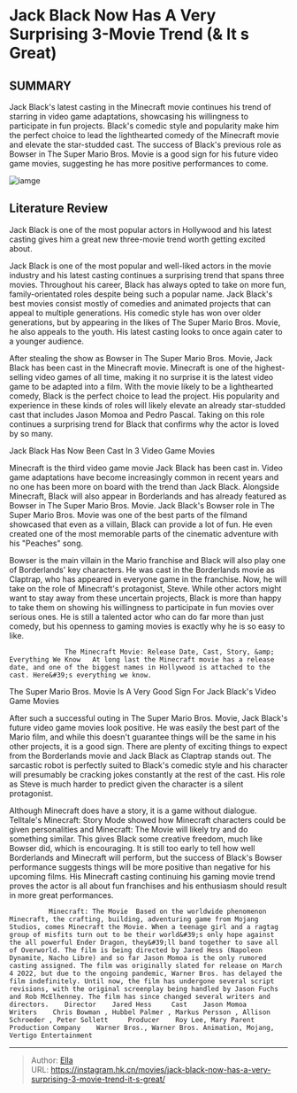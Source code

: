 # Jack Black Now Has A Very Surprising 3-Movie Trend (&amp; It s Great)


## SUMMARY 



  Jack Black&#39;s latest casting in the Minecraft movie continues his trend of starring in video game adaptations, showcasing his willingness to participate in fun projects.   Black&#39;s comedic style and popularity make him the perfect choice to lead the lighthearted comedy of the Minecraft movie and elevate the star-studded cast.   The success of Black&#39;s previous role as Bowser in The Super Mario Bros. Movie is a good sign for his future video game movies, suggesting he has more positive performances to come.  

![iamge](https://static1.srcdn.com/wordpress/wp-content/uploads/2024/01/jack-black-bowser.jpg)

## Literature Review

Jack Black is one of the most popular actors in Hollywood and his latest casting gives him a great new three-movie trend worth getting excited about.




Jack Black is one of the most popular and well-liked actors in the movie industry and his latest casting continues a surprising trend that spans three movies. Throughout his career, Black has always opted to take on more fun, family-orientated roles despite being such a popular name. Jack Black&#39;s best movies consist mostly of comedies and animated projects that can appeal to multiple generations. His comedic style has won over older generations, but by appearing in the likes of The Super Mario Bros. Movie, he also appeals to the youth. His latest casting looks to once again cater to a younger audience.




After stealing the show as Bowser in The Super Mario Bros. Movie, Jack Black has been cast in the Minecraft movie. Minecraft is one of the highest-selling video games of all time, making it no surprise it is the latest video game to be adapted into a film. With the movie likely to be a lighthearted comedy, Black is the perfect choice to lead the project. His popularity and experience in these kinds of roles will likely elevate an already star-studded cast that includes Jason Momoa and Pedro Pascal. Taking on this role continues a surprising trend for Black that confirms why the actor is loved by so many.


 Jack Black Has Now Been Cast In 3 Video Game Movies 
          

Minecraft is the third video game movie Jack Black has been cast in. Video game adaptations have become increasingly common in recent years and no one has been more on board with the trend than Jack Black. Alongside Minecraft, Black will also appear in Borderlands and has already featured as Bowser in The Super Mario Bros. Movie. Jack Black&#39;s Bowser role in The Super Mario Bros. Movie was one of the best parts of the filmand showcased that even as a villain, Black can provide a lot of fun. He even created one of the most memorable parts of the cinematic adventure with his &#34;Peaches&#34; song.




Bowser is the main villain in the Mario franchise and Black will also play one of Borderlands&#39; key characters. He was cast in the Borderlands movie as Claptrap, who has appeared in everyone game in the franchise. Now, he will take on the role of Minecraft&#39;s protagonist, Steve. While other actors might want to stay away from these uncertain projects, Black is more than happy to take them on showing his willingness to participate in fun movies over serious ones. He is still a talented actor who can do far more than just comedy, but his openness to gaming movies is exactly why he is so easy to like.

                  The Minecraft Movie: Release Date, Cast, Story, &amp; Everything We Know   At long last the Minecraft movie has a release date, and one of the biggest names in Hollywood is attached to the cast. Here&#39;s everything we know.   



 The Super Mario Bros. Movie Is A Very Good Sign For Jack Black&#39;s Video Game Movies 
          




After such a successful outing in The Super Mario Bros. Movie, Jack Black&#39;s future video game movies look positive. He was easily the best part of the Mario film, and while this doesn&#39;t guarantee things will be the same in his other projects, it is a good sign. There are plenty of exciting things to expect from the Borderlands movie and Jack Black as Claptrap stands out. The sarcastic robot is perfectly suited to Black&#39;s comedic style and his character will presumably be cracking jokes constantly at the rest of the cast. His role as Steve is much harder to predict given the character is a silent protagonist.

Although Minecraft does have a story, it is a game without dialogue. Telltale&#39;s Minecraft: Story Mode showed how Minecraft characters could be given personalities and Minecraft: The Movie will likely try and do something similar. This gives Black some creative freedom, much like Bowser did, which is encouraging. It is still too early to tell how well Borderlands and Minecraft will perform, but the success of Black&#39;s Bowser performance suggests things will be more positive than negative for his upcoming films. His Minecraft casting continuing his gaming movie trend proves the actor is all about fun franchises and his enthusiasm should result in more great performances.




              Minecraft: The Movie  Based on the worldwide phenomenon Minecraft, the crafting, building, adventuring game from Mojang Studios, comes Minecraft the Movie. When a teenage girl and a ragtag group of misfits turn out to be their world&#39;s only hope against the all powerful Ender Dragon, they&#39;ll band together to save all of Overworld. The film is being directed by Jared Hess (Napoleon Dynamite, Nacho Libre) and so far Jason Momoa is the only rumored casting assigned. The film was originally slated for release on March 4 2022, but due to the ongoing pandemic, Warner Bros. has delayed the film indefinitely. Until now, the film has undergone several script revisions, with the original screenplay being handled by Jason Fuchs and Rob McElhenney. The film has since changed several writers and directors.    Director    Jared Hess     Cast    Jason Momoa     Writers    Chris Bowman , Hubbel Palmer , Markus Persson , Allison Schroeder , Peter Sollett     Producer    Roy Lee, Mary Parent     Production Company    Warner Bros., Warner Bros. Animation, Mojang, Vertigo Entertainment      


---

> Author: [Ella](https://instagram.hk.cn/)  
> URL: https://instagram.hk.cn/movies/jack-black-now-has-a-very-surprising-3-movie-trend-it-s-great/  

